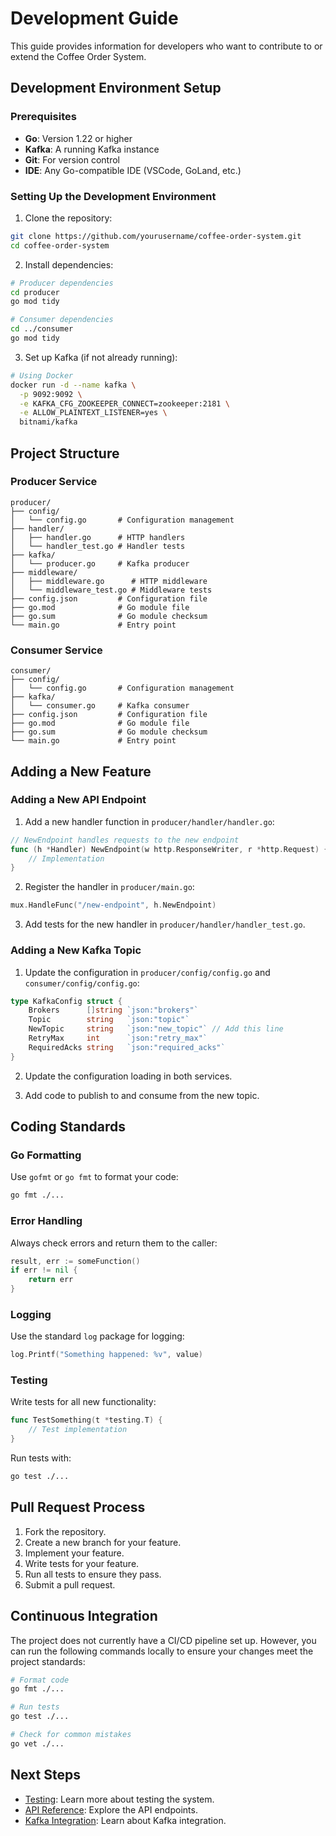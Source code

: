 # Development Guide

This guide provides information for developers who want to contribute to or extend the Coffee Order System.

## Development Environment Setup

### Prerequisites

- **Go**: Version 1.22 or higher
- **Kafka**: A running Kafka instance
- **Git**: For version control
- **IDE**: Any Go-compatible IDE (VSCode, GoLand, etc.)

### Setting Up the Development Environment

1. Clone the repository:

```bash
git clone https://github.com/yourusername/coffee-order-system.git
cd coffee-order-system
```

2. Install dependencies:

```bash
# Producer dependencies
cd producer
go mod tidy

# Consumer dependencies
cd ../consumer
go mod tidy
```

3. Set up Kafka (if not already running):

```bash
# Using Docker
docker run -d --name kafka \
  -p 9092:9092 \
  -e KAFKA_CFG_ZOOKEEPER_CONNECT=zookeeper:2181 \
  -e ALLOW_PLAINTEXT_LISTENER=yes \
  bitnami/kafka
```

## Project Structure

### Producer Service

```
producer/
├── config/
│   └── config.go       # Configuration management
├── handler/
│   ├── handler.go      # HTTP handlers
│   └── handler_test.go # Handler tests
├── kafka/
│   └── producer.go     # Kafka producer
├── middleware/
│   ├── middleware.go      # HTTP middleware
│   └── middleware_test.go # Middleware tests
├── config.json         # Configuration file
├── go.mod              # Go module file
├── go.sum              # Go module checksum
└── main.go             # Entry point
```

### Consumer Service

```
consumer/
├── config/
│   └── config.go       # Configuration management
├── kafka/
│   └── consumer.go     # Kafka consumer
├── config.json         # Configuration file
├── go.mod              # Go module file
├── go.sum              # Go module checksum
└── main.go             # Entry point
```

## Adding a New Feature

### Adding a New API Endpoint

1. Add a new handler function in `producer/handler/handler.go`:

```go
// NewEndpoint handles requests to the new endpoint
func (h *Handler) NewEndpoint(w http.ResponseWriter, r *http.Request) {
    // Implementation
}
```

2. Register the handler in `producer/main.go`:

```go
mux.HandleFunc("/new-endpoint", h.NewEndpoint)
```

3. Add tests for the new handler in `producer/handler/handler_test.go`.

### Adding a New Kafka Topic

1. Update the configuration in `producer/config/config.go` and `consumer/config/config.go`:

```go
type KafkaConfig struct {
    Brokers      []string `json:"brokers"`
    Topic        string   `json:"topic"`
    NewTopic     string   `json:"new_topic"` // Add this line
    RetryMax     int      `json:"retry_max"`
    RequiredAcks string   `json:"required_acks"`
}
```

2. Update the configuration loading in both services.

3. Add code to publish to and consume from the new topic.

## Coding Standards

### Go Formatting

Use `gofmt` or `go fmt` to format your code:

```bash
go fmt ./...
```

### Error Handling

Always check errors and return them to the caller:

```go
result, err := someFunction()
if err != nil {
    return err
}
```

### Logging

Use the standard `log` package for logging:

```go
log.Printf("Something happened: %v", value)
```

### Testing

Write tests for all new functionality:

```go
func TestSomething(t *testing.T) {
    // Test implementation
}
```

Run tests with:

```bash
go test ./...
```

## Pull Request Process

1. Fork the repository.
2. Create a new branch for your feature.
3. Implement your feature.
4. Write tests for your feature.
5. Run all tests to ensure they pass.
6. Submit a pull request.

## Continuous Integration

The project does not currently have a CI/CD pipeline set up. However, you can run the following commands locally to ensure your changes meet the project standards:

```bash
# Format code
go fmt ./...

# Run tests
go test ./...

# Check for common mistakes
go vet ./...
```

## Next Steps

- [Testing](testing.md): Learn more about testing the system.
- [API Reference](api-reference.md): Explore the API endpoints.
- [Kafka Integration](kafka-integration.md): Learn about Kafka integration.
